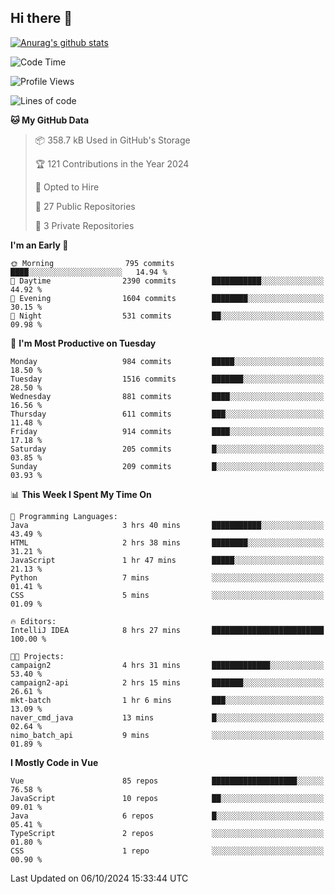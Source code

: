 ## Hi there 👋

[![Anurag's github stats](https://github-readme-stats.vercel.app/api?username=Songwonseok)](https://github.com/anuraghazra/github-readme-stats)



<!--START_SECTION:waka-->
![Code Time](http://img.shields.io/badge/Code%20Time-3%2C071%20hrs%2021%20mins-blue)

![Profile Views](http://img.shields.io/badge/Profile%20Views-0-blue)

![Lines of code](https://img.shields.io/badge/From%20Hello%20World%20I%27ve%20Written-34.8%20million%20lines%20of%20code-blue)

**🐱 My GitHub Data** 

> 📦 358.7 kB Used in GitHub's Storage 
 > 
> 🏆 121 Contributions in the Year 2024
 > 
> 💼 Opted to Hire
 > 
> 📜 27 Public Repositories 
 > 
> 🔑 3 Private Repositories 
 > 
**I'm an Early 🐤** 

```text
🌞 Morning                795 commits         ████░░░░░░░░░░░░░░░░░░░░░   14.94 % 
🌆 Daytime                2390 commits        ███████████░░░░░░░░░░░░░░   44.92 % 
🌃 Evening                1604 commits        ████████░░░░░░░░░░░░░░░░░   30.15 % 
🌙 Night                  531 commits         ██░░░░░░░░░░░░░░░░░░░░░░░   09.98 % 
```
📅 **I'm Most Productive on Tuesday** 

```text
Monday                   984 commits         █████░░░░░░░░░░░░░░░░░░░░   18.50 % 
Tuesday                  1516 commits        ███████░░░░░░░░░░░░░░░░░░   28.50 % 
Wednesday                881 commits         ████░░░░░░░░░░░░░░░░░░░░░   16.56 % 
Thursday                 611 commits         ███░░░░░░░░░░░░░░░░░░░░░░   11.48 % 
Friday                   914 commits         ████░░░░░░░░░░░░░░░░░░░░░   17.18 % 
Saturday                 205 commits         █░░░░░░░░░░░░░░░░░░░░░░░░   03.85 % 
Sunday                   209 commits         █░░░░░░░░░░░░░░░░░░░░░░░░   03.93 % 
```


📊 **This Week I Spent My Time On** 

```text
💬 Programming Languages: 
Java                     3 hrs 40 mins       ███████████░░░░░░░░░░░░░░   43.49 % 
HTML                     2 hrs 38 mins       ████████░░░░░░░░░░░░░░░░░   31.21 % 
JavaScript               1 hr 47 mins        █████░░░░░░░░░░░░░░░░░░░░   21.13 % 
Python                   7 mins              ░░░░░░░░░░░░░░░░░░░░░░░░░   01.41 % 
CSS                      5 mins              ░░░░░░░░░░░░░░░░░░░░░░░░░   01.09 % 

🔥 Editors: 
IntelliJ IDEA            8 hrs 27 mins       █████████████████████████   100.00 % 

🐱‍💻 Projects: 
campaign2                4 hrs 31 mins       █████████████░░░░░░░░░░░░   53.40 % 
campaign2-api            2 hrs 15 mins       ███████░░░░░░░░░░░░░░░░░░   26.61 % 
mkt-batch                1 hr 6 mins         ███░░░░░░░░░░░░░░░░░░░░░░   13.09 % 
naver_cmd_java           13 mins             █░░░░░░░░░░░░░░░░░░░░░░░░   02.64 % 
nimo_batch_api           9 mins              ░░░░░░░░░░░░░░░░░░░░░░░░░   01.89 % 
```

**I Mostly Code in Vue** 

```text
Vue                      85 repos            ███████████████████░░░░░░   76.58 % 
JavaScript               10 repos            ██░░░░░░░░░░░░░░░░░░░░░░░   09.01 % 
Java                     6 repos             █░░░░░░░░░░░░░░░░░░░░░░░░   05.41 % 
TypeScript               2 repos             ░░░░░░░░░░░░░░░░░░░░░░░░░   01.80 % 
CSS                      1 repo              ░░░░░░░░░░░░░░░░░░░░░░░░░   00.90 % 
```




 Last Updated on 06/10/2024 15:33:44 UTC
<!--END_SECTION:waka-->
